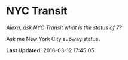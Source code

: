 # NYC Transit
*Alexa, ask NYC Transit what is the status of 7?*

Ask me New York City subway status.

**Last Updated:** 2016-03-12 17:45:05